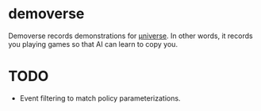 # demoverse

Demoverse records demonstrations for [µniverse](https://github.com/unixpickle/muniverse). In other words, it records you playing games so that AI can learn to copy you.

# TODO

 * Event filtering to match policy parameterizations.
